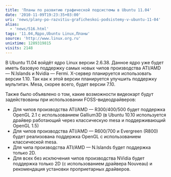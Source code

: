```yaml
---
title: 'Планы по развитию графической подсистемы в Ubuntu 11.04'
date: '2010-11-09T19:23:35+03:00'
uri: 'news/plany-po-razvitiu-graficheskoi-podsistemy-v-ubuntu-11-04'
alias: 
  - 'news/516.html'
tags: '11.04,Ядро,Ubuntu Linux,Планы'
source: 'http://www.linux.org.ru'
unixtime: 1289319815
visits: 2148
---
```

В Ubuntu 11.04 войдёт ядро Linux версии 2.6.38. Данное ядро уже будет иметь базовую поддержку самых новых чипов производства ATI/AMD — N.Islands и Nvidia — Fermi. X-сервер планируется использовать версии 1.10. Так как к этой версии планируется улучшить поддержку мультитач. Mesa, скорее всего, будет версии 7.10.

Также было объявлено о том, какие возможности видеокарт будут задействованы при использовании FOSS-видеодрайверов:   

*   Для чипов производства ATI/AMD — R300/400/500 будет поддержка OpenGL 2.1 с использованием Gallium3D (в Ubuntu 10.10 используется драйвер работающий через классическую mesa и поддерживающий OpenGL 1.5)
*   Для чипов производства ATI/AMD — R600/700 и Evergreen (R800) будет реализована поддержка OpenGL с использованием классической mesa.
*   Для чипа производства ATI/AMD — N.Islands будет поддержка только 2D.
*   Для всех без исключения чипов производства NVidia будет поддержка только 2D (с использованием драйвера Nouveau) и рекомендация установки проприетарных драйверов.
